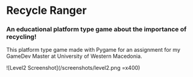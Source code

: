 # Recycle Ranger

### An educational platform type game about the importance of **recycling**!

This platform type game made with Pygame for an assignment for my GameDev Master at University of Western Macedonia.


![Level2 Screenshot](/screenshots/level2.png =x400)
